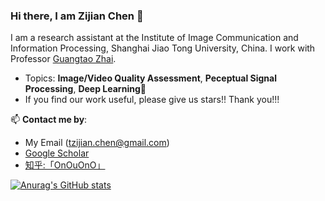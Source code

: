 ### Hi there, I am Zijian Chen 👋

I am a research assistant at the Institute of Image Communication and Information Processing, Shanghai Jiao Tong University, China. I work with Professor [Guangtao Zhai](https://ee.sjtu.edu.cn/FacultyDetail.aspx?id=24&infoid=66&flag=66).

- Topics: **Image/Video Quality Assessment**, **Peceptual Signal Processing**, **Deep Learning**🌱
- If you find our work useful, please give us stars!! Thank you!!!

📫 **Contact me by**:
- My Email (tzijian.chen@gmail.com)
- [Google Scholar](https://scholar.google.com.hk/citations?hl=zh-CN&user=NSR4UkMAAAAJ)
- [知乎:「OnOuOnO」](https://www.zhihu.com/people/amorzhu-ling-feng)

[![Anurag's GitHub stats](https://github-readme-stats-alpha-three-34.vercel.app/api?username=zijianchen98&count_private=true&show_icons=true&theme=transparent)](https://github.com/anuraghazra/github-readme-stats)



<!--
**zjchen/zjchen** is a ✨ _special_ ✨ repository because its `README.md` (this file) appears on your GitHub profile.

Here are some ideas to get you started:

- 🔭 I’m currently working on ...
- 🌱 I’m currently learning ...
- 👯 I’m looking to collaborate on ...
- 🤔 I’m looking for help with ...
- 💬 Ask me about ...
- 📫 How to reach me: ...
- 😄 Pronouns: ...
- ⚡ Fun fact: ...
-->
